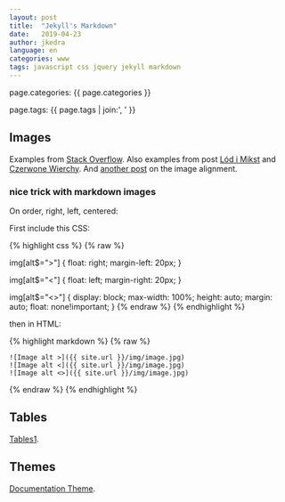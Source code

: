 ```yaml
---
layout: post
title:  "Jekyll's Markdown"
date:   2019-04-23
author: jkedra
language: en
categories: www
tags: javascript css jquery jekyll markdown
---
```


page.categories: {{ page.categories }}

page.tags: {{ page.tags | join:', ' }}


## Images

Examples from [Stack Overflow][1].
Also examples from post [Lód i Mikst](/_lod_i_mikst)
and [Czerwone Wierchy](/trips/2017/01/29/tatry.html).
And [another post][2] on the image alignment.


### nice trick with markdown images
On order, right, left, centered:

First include this CSS:

{% highlight css %}
{% raw %}

img[alt$=">"] {
  float: right;
  margin-left: 20px;
}

img[alt$="<"] {
  float: left;
  margin-right: 20px;
}

img[alt$="<>"] {
    display: block;
    max-width: 100%;
    height: auto;
    margin: auto;
    float: none!important;
}
{% endraw %}
{% endhighlight %}


then in HTML:

{% highlight markdown %}
{% raw %}

    ![Image alt >]({{ site.url }}/img/image.jpg)
    ![Image alt <]({{ site.url }}/img/image.jpg)
    ![Image alt <>]({{ site.url }}/img/image.jpg)

{% endraw %}
{% endhighlight %}

## Tables

[Tables1][4].


## Themes

[Documentation Theme][3].


[1]: https://stackoverflow.com/questions/19075023/flow-text-around-an-image-in-github-markdown
[2]: http://stackoverflow.com/questions/255170/markdown-and-image-alignment

[3]: https://idratherbewriting.com/documentation-theme-jekyll/index.html
[4]: https://idratherbewriting.com/documentation-theme-jekyll/mydoc_tables.html
